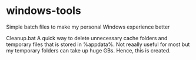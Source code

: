 # windows-tools
Simple batch files to make my personal Windows experience better

Cleanup.bat
A quick way to delete unnecessary cache folders and temporary files that is stored in %appdata%.
Not reaally useful for most but my temporary folders can take up huge GBs. Hence, this is created.

